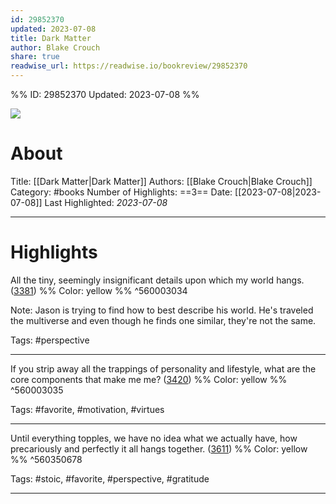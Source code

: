 ```yaml
---
id: 29852370
updated: 2023-07-08
title: Dark Matter
author: Blake Crouch
share: true
readwise_url: https://readwise.io/bookreview/29852370
---
```


%%
ID: 29852370
Updated: 2023-07-08
%%

![]( https://images-na.ssl-images-amazon.com/images/I/51gJr3ZavnL._SL500_.jpg)

# About
Title: [[Dark Matter|Dark Matter]]
Authors: [[Blake Crouch|Blake Crouch]]
Category: #books
Number of Highlights: ==3==
Date: [[2023-07-08|2023-07-08]]
Last Highlighted: *2023-07-08*

---

# Highlights

All the tiny, seemingly insignificant details upon which my world hangs. ([3381](https://readwise.io/to_kindle?action=open&asin=B0180T0IUY&location=3381)) %% Color: yellow %% ^560003034

Note: Jason is trying to find how to best describe his world. He's traveled the multiverse and even though he finds one similar, they're not the same.

Tags: #perspective

---
If you strip away all the trappings of personality and lifestyle, what are the core components that make me me? ([3420](https://readwise.io/to_kindle?action=open&asin=B0180T0IUY&location=3420)) %% Color: yellow %% ^560003035

Tags: #favorite, #motivation, #virtues

---
Until everything topples, we have no idea what we actually have, how precariously and perfectly it all hangs together. ([3611](https://readwise.io/to_kindle?action=open&asin=B0180T0IUY&location=3611)) %% Color: yellow %% ^560350678

Tags: #stoic, #favorite, #perspective, #gratitude

---